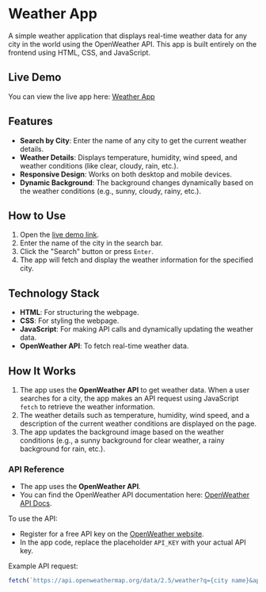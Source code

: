 # Weather App

A simple weather application that displays real-time weather data for any city in the world using the OpenWeather API. This app is built entirely on the frontend using HTML, CSS, and JavaScript.

## Live Demo

You can view the live app here: [Weather App](https://weather-app-akki.netlify.app/)

## Features

- **Search by City**: Enter the name of any city to get the current weather details.
- **Weather Details**: Displays temperature, humidity, wind speed, and weather conditions (like clear, cloudy, rain, etc.).
- **Responsive Design**: Works on both desktop and mobile devices.
- **Dynamic Background**: The background changes dynamically based on the weather conditions (e.g., sunny, cloudy, rainy, etc.).

## How to Use 

1. Open the [live demo link](https://weather-app-akki.netlify.app/).
2. Enter the name of the city in the search bar.
3. Click the "Search" button or press `Enter`.
4. The app will fetch and display the weather information for the specified city.

## Technology Stack

- **HTML**: For structuring the webpage.
- **CSS**: For styling the webpage.
- **JavaScript**: For making API calls and dynamically updating the weather data.
- **OpenWeather API**: To fetch real-time weather data.

## How It Works

1. The app uses the **OpenWeather API** to get weather data. When a user searches for a city, the app makes an API request using JavaScript `fetch` to retrieve the weather information.
2. The weather details such as temperature, humidity, wind speed, and a description of the current weather conditions are displayed on the page.
3. The app updates the background image based on the weather conditions (e.g., a sunny background for clear weather, a rainy background for rain, etc.).

### API Reference

- The app uses the **OpenWeather API**.
- You can find the OpenWeather API documentation here: [OpenWeather API Docs](https://openweathermap.org/api).
  
To use the API:
- Register for a free API key on the [OpenWeather website](https://home.openweathermap.org/users/sign_up).
- In the app code, replace the placeholder `API_KEY` with your actual API key.

Example API request:
```js
fetch(`https://api.openweathermap.org/data/2.5/weather?q={city name}&appid={API_KEY}&units=metric`)

